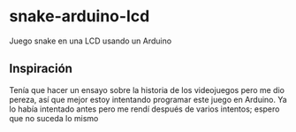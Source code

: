 # snake-arduino-lcd
Juego snake en una LCD usando un Arduino

## Inspiración
Tenía que hacer un ensayo sobre la historia de los videojuegos pero me dio pereza, así que mejor estoy intentando programar este juego
en Arduino. Ya lo había intentado antes pero me rendí después de varios intentos; espero que no suceda lo mismo
